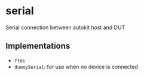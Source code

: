 # serial

Serial connection between autokit host and DUT

## Implementations

- `ftdi`
- `dummySerial`: for use when no device is connected